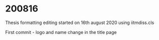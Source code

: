 # 200816
Thesis formatting editing started on 16th august 2020 using iitmdiss.cls


First commit - logo and name change in the title page
